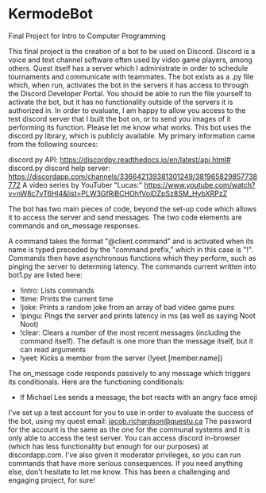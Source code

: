 # KermodeBot
Final Project for Intro to Computer Programming

This final project is the creation of a bot to be used on Discord. Discord is a voice and text channel software often used by video game players, among others. Quest itself has a server which I administrate in order to schedule tournaments and communicate with teammates. The bot exists as a .py file which, when run, activates the bot in the servers it has access to through the Discord Developer Portal. You should be able to run the file yourself to activate the bot, but it has no functionality outside of the servers it is authorized in. In order to evaluate, I am happy to allow you access to the test discord server that I built the bot on, or to send you images of it performing its function. Please let me know what works. This bot uses the discord.py library, which is publicly available. My primary information came from the following sources:

discord.py API: https://discordpy.readthedocs.io/en/latest/api.html#
discord.py discord help server: https://discordapp.com/channels/336642139381301249/381965829857738772
A video series by YouTuber "Lucas:" https://www.youtube.com/watch?v=nW8c7vT6Hl4&list=PLW3GfRiBCHOhfVoiDZpSz8SM_HybXRPzZ

The bot has two main pieces of code, beyond the set-up code which allows it to access the server and send messages. The two code elements are commands and on_message responses.

A command takes the format "@client.command" and is activated when its name is typed preceded by the "command prefix," which in this case is "!". Commands then have asynchronous functions which they perform, such as pinging the server to determing latency. The commands current written into bot1.py are listed here:

 - !intro: Lists commands
 - !time: Prints the current time
 - !joke: Prints a random joke from an array of bad video game puns
 - !pingu: Pings the server and prints latency in ms (as well as saying Noot Noot)
 - !clear: Clears a number of the most recent messages (including the command itself). The default is one more than the message itself, but it can read arguments
 - !yeet: Kicks a member from the server (!yeet [member.name])

The on_message code responds passively to any message which triggers its conditionals. Here are the functioning conditionals:

 - If Michael Lee sends a message, the bot reacts with an angry face emoji

I've set up a test account for you to use in order to evaluate the success of the bot, using my quest email: jacob.richardson@questu.ca
The password for the account is the same as the one for the communal systems and it is only able to access the test server. You can access discord in-browser (which has less functionality but enough for our purposes) at discordapp.com. I've also given it moderator privileges, so you can run commands that have more serious consequences. If you need anything else, don't hesitate to let me know. This has been a challenging and engaging project, for sure!
